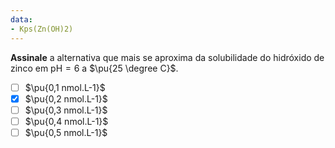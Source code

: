 ```yaml
---
data:
- Kps(Zn(OH)2)
---
```


**Assinale** a alternativa que mais se aproxima da solubilidade do hidróxido de zinco em $\mathrm{pH} = 6$ a $\pu{25 \degree C}$.

- [ ] $\pu{0,1 nmol.L-1}$
- [x] $\pu{0,2 nmol.L-1}$
- [ ] $\pu{0,3 nmol.L-1}$
- [ ] $\pu{0,4 nmol.L-1}$
- [ ] $\pu{0,5 nmol.L-1}$
